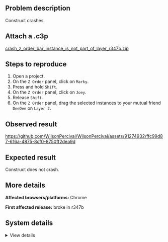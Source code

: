 ## Problem description

Construct crashes.

## Attach a .c3p

[crash_z_order_bar_instance_is_not_part_of_layer_r347b.zip](https://github.com/WilsonPercival/WilsonPercival/files/11903851/crash_z_order_bar_instance_is_not_part_of_layer_r347b.zip)

## Steps to reproduce

1. Open a project.
2. On the `Z Order` panel, click on `Marky`.
3. Press and hold `Shift`.
4. On the `Z Order` panel, click on `Joey`.
5. Release `Shift`.
6. On the `Z Order` panel, drag the selected instances to your mutual friend `DeeDee` on `Layer 2`.

## Observed result

https://github.com/WilsonPercival/WilsonPercival/assets/91274932/ffc99d87-616a-4875-8cf0-8750ff2dea9d

## Expected result

Construct does not crash.

## More details



**Affected browsers/platforms:** Chrome

**First affected release:** broke in r347b

## System details

<details><summary>View details</summary>

Error report information
Type: unhandled exception
File: https://editor.construct.net/r347/projectResources.js, line 1381, col 103
Message: Uncaught Error: instance is not part of layer
Stack: Error: instance is not part of layer at d.oxc (https://editor.construct.net/r347/projectResources.js:1381:109) at d.vWb (https://editor.construct.net/r347/projectResources.js:1383:61) at Mnb (https://editor.construct.net/r347/components/bars/zOrderBar/zOrderBar.js:6:437) at CCG.ba.Qna (https://editor.construct.net/r347/components/bars/zOrderBar/zOrderBar.js:33:247) at Array.mFb (https://editor.construct.net/r347/components/bars/zOrderBar/zOrderBar.js:17:401) at CCG.qh.g.K.ZMa.dispatchEvent (https://editor.construct.net/r347/main.js:1260:399) at th (https://editor.construct.net/r347/main.js:379:372) at d.Jd (https://editor.construct.net/r347/main.js:1644:13) at Ub.me (https://editor.construct.net/r347/main.js:1635:89)
Construct version: r347
URL: https://editor.construct.net/r347/
Date: Thu Jun 29 2023 11:40:41 GMT+0300 (Восточная Европа, летнее время)
Uptime: 141.4 s

Platform information
Product: Construct 3 r347 (beta)
Browser: Chrome 109.0.5414.120
Browser engine: Chromium
Context: browser
Operating system: Windows NT 0.1.0
Device type: desktop
Device pixel ratio: 1
Logical CPU cores: 2
Approx. device memory: 4 GB
User agent: Mozilla/5.0 (Windows NT 10.0; Win64; x64) AppleWebKit/537.36 (KHTML, like Gecko) Chrome/109.0.0.0 Safari/537.36
Language setting: en-US

WebGL information
Version string: WebGL 2.0 (OpenGL ES 3.0 Chromium)
Numeric version: 2
Supports NPOT textures: yes
Supports GPU profiling: no
Supports highp precision: yes
Vendor: Google Inc. (Google)
Renderer: ANGLE (Google, Vulkan 1.3.0 (SwiftShader Device (Subzero) (0x0000C0DE)), SwiftShader driver)
Major performance caveat: yes
Maximum texture size: 8192
Point size range: 1 to 1023
Extensions: EXT_color_buffer_float, EXT_color_buffer_half_float, EXT_float_blend, EXT_texture_compression_bptc, EXT_texture_compression_rgtc, EXT_texture_filter_anisotropic, OES_draw_buffers_indexed, OES_texture_float_linear, WEBGL_compressed_texture_astc, WEBGL_compressed_texture_etc, WEBGL_compressed_texture_etc1, WEBGL_compressed_texture_s3tc, WEBGL_compressed_texture_s3tc_srgb, WEBGL_debug_renderer_info, WEBGL_lose_context, WEBGL_multi_draw, OVR_multiview2

</details>
